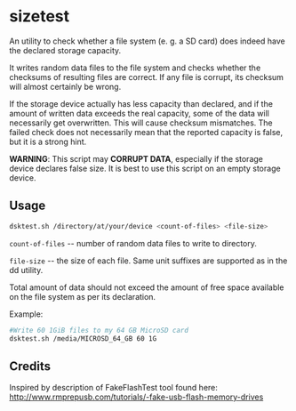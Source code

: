 # sizetest
An utility to check whether a file system (e. g. a SD card) does indeed have the declared storage capacity.

It writes random data files to the file system and checks whether the checksums of resulting files are correct. 
If any file is corrupt, its checksum will almost certainly be wrong.

If the storage device actually has less capacity than declared, and if the amount of written data exceeds the real capacity, 
some of the data will necessarily get overwritten. This will cause checksum mismatches.
The failed check does not necessarily mean that the reported capacity is false, but it is a strong hint.

**WARNING**: This script may **CORRUPT DATA**, especially if the storage device declares false size. 
It is best to use this script on an empty storage device.

## Usage
```bash
dsktest.sh /directory/at/your/device <count-of-files> <file-size>
```
`count-of-files` -- number of random data files to write to directory. 

`file-size` -- the size of each file. Same unit suffixes are supported as in the dd utility.

Total amount of data should not exceed the amount of free space available on the file system as per its declaration.

Example:
```bash
#Write 60 1GiB files to my 64 GB MicroSD card
dsktest.sh /media/MICROSD_64_GB 60 1G
```


## Credits
Inspired by description of FakeFlashTest tool found here: http://www.rmprepusb.com/tutorials/-fake-usb-flash-memory-drives
